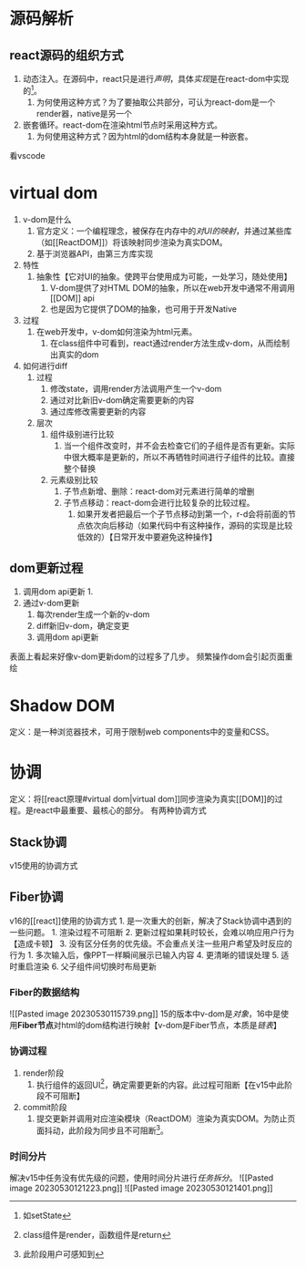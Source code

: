 # 源码解析
## react源码的组织方式
1. 动态注入。在源码中，react只是进行*声明*，具体*实现*是在react-dom中实现的[^1]。
	1. 为何使用这种方式？为了要抽取公共部分，可认为react-dom是一个render器，native是另一个
2. 嵌套循环。react-dom在渲染html节点时采用这种方式。
	1. 为何使用这种方式？因为html的dom结构本身就是一种嵌套。

看vscode
# virtual dom
1. v-dom是什么
	1. 官方定义：一个编程理念，被保存在内存中的*对UI的映射*，并通过某些库（如[[ReactDOM]]）将该映射同步渲染为真实DOM。
	2. 基于浏览器API，由第三方库实现
2. 特性
	1. 抽象性【它对UI的抽象。使跨平台使用成为可能，一处学习，随处使用】
		1. V-dom提供了对HTML DOM的抽象，所以在web开发中通常不用调用[[DOM]] api
		2. 也是因为它提供了DOM的抽象，也可用于开发Native
3. 过程
	1. 在web开发中，v-dom如何渲染为html元素。
		1. 在class组件中可看到，react通过render方法生成v-dom，从而绘制出真实的dom
4. 如何进行diff
	1. 过程
		1. 修改state，调用render方法调用产生一个v-dom
		2. 通过对比新旧v-dom确定需要更新的内容
		3. 通过库修改需要更新的内容
	2. 层次
		1. 组件级别进行比较
			1. 当一个组件改变时，并不会去检查它们的子组件是否有更新。实际中很大概率是更新的，所以不再牺牲时间进行子组件的比较。直接整个替换
		2. 元素级别比较
			1. 子节点新增、删除：react-dom对元素进行简单的增删
			2. 子节点移动：react-dom会进行比较复杂的比较过程。
				1. 如果开发者把最后一个子节点移动到第一个，r-d会将前面的节点依次向后移动（如果代码中有这种操作，源码的实现是比较低效的）【日常开发中要避免这种操作】

## dom更新过程
1. 调用dom api更新
	1. 
2. 通过v-dom更新
	1. 每次render生成一个新的v-dom
	2. diff新旧v-dom，确定变更
	3. 调用dom api更新

表面上看起来好像v-dom更新dom的过程多了几步。
频繁操作dom会引起页面重绘

# Shadow DOM
定义：是一种浏览器技术，可用于限制web components中的变量和CSS。

# 协调
定义：将[[react原理#virtual dom|virtual dom]]同步渲染为真实[[DOM]]的过程。是react中最重要、最核心的部分。
有两种协调方式
## Stack协调
v15使用的协调方式
## Fiber协调
v16的[[react]]使用的协调方式
	1. 是一次重大的创新，解决了Stack协调中遇到的一些问题。
		1. 渲染过程不可阻断
		2. 更新过程如果耗时较长，会难以响应用户行为【造成卡顿】
		3. 没有区分任务的优先级。不会重点关注一些用户希望及时反应的行为
			1. 多次输入后，像PPT一样瞬间展示已输入内容
		4. 更清晰的错误处理
		5. 适时重启渲染
		6. 父子组件间切换时布局更新
### Fiber的数据结构
![[Pasted image 20230530115739.png]] 
15的版本中v-dom是*对象*，16中是使用**Fiber节点**对html的dom结构进行映射【v-dom是Fiber节点，本质是*链表*】
### 协调过程
1. render阶段
	1. 执行组件的返回UI[^2]，确定需要更新的内容。此过程可阻断【在v15中此阶段不可阻断】
2. commit阶段
	1. 提交更新并调用对应渲染模块（ReactDOM）渲染为真实DOM。为防止页面抖动，此阶段为同步且不可阻断[^3]。
### 时间分片
解决v15中任务没有优先级的问题，使用时间分片进行*任务拆分*。
![[Pasted image 20230530121223.png]] 
![[Pasted image 20230530121401.png]] 




[^1]: 如setState
[^2]: class组件是render，函数组件是return
[^3]: 此阶段用户可感知到